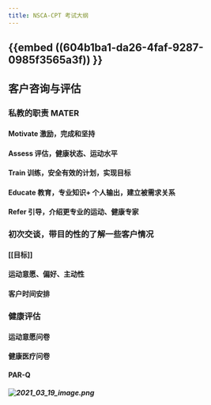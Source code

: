 ```yaml
---
title: NSCA-CPT 考试大纲
---
```


## {{embed ((604b1ba1-da26-4faf-9287-0985f3565a3f)) }}
## 客户咨询与评估
### 私教的职责 MATER
#### Motivate  激励，完成和坚持
#### Assess 评估，健康状态、运动水平
#### Train 训练，安全有效的计划，实现目标
#### Educate 教育，专业知识+ 个人输出，建立被需求关系
#### Refer 引导，介绍更专业的运动、健康专家
### 初次交谈，带目的性的了解一些客户情况
#### [[目标]]
#### 运动意愿、偏好、主动性
#### 客户时间安排
### 健康评估
#### 运动意愿问卷
#### 健康医疗问卷
#### PAR-Q
##### ![2021_03_19_image.png](https://cdn.logseq.com/%2Fd17d09c9-75d5-499c-b3de-25e01e97446155654416-f095-45f6-8d72-aacfd23662a82021_03_19_image.png?Expires=4769754608&Signature=UPGkeoYc4lst-1tlqcyDbxl~D9GFTzdzZXTi1NjyH9nikYCiDWeS~q8Cl4dzP~3--EIvoSEBYtlBzoQTjDt4IU8XX3BC-ShVUnuKKX3kKMyE6EE3ahFOlw4bwg-Vt0mgYh1u59bstltUqWDKuCcY~7iKCB4frFPx0mypRm2AAf8HglGzKnszFGOIKfin7TQlGRxjZ3wxPzydqxDgn-0OyLg4KLYgtyL4PrWcHkGA871cp-uIjoGq6c7OtXPi0gd~q9HO-QE7ETuYO1zC-JNlAeILBCCLC--8tqWRLhKn8GeG4McMg65eIcXjbPiIRWj31G2hvtUg3RsmR0R8DQ5UTA__&Key-Pair-Id=APKAJE5CCD6X7MP6PTEA)
